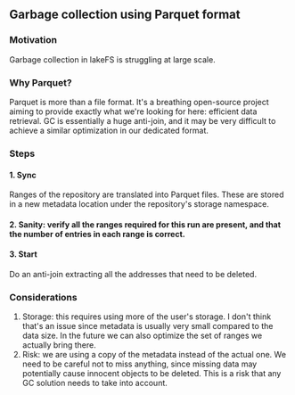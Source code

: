 ## Garbage collection using Parquet format

### Motivation

Garbage collection in lakeFS is struggling at large scale.

### Why Parquet?

Parquet is more than a file format. It's a breathing open-source project aiming to provide exactly what we're looking for here: efficient data retrieval. GC is essentially a huge anti-join, and it may be very difficult to achieve a similar optimization in our dedicated format.


### Steps

#### 1. Sync
Ranges of the repository are translated into Parquet files. These are stored in a new metadata location under the repository's storage namespace.

#### 2. Sanity: verify all the ranges required for this run are present, and that the number of entries in each range is correct.

#### 3. Start
Do an anti-join extracting all the addresses that need to be deleted.

### Considerations
1. Storage: this requires using more of the user's storage. I don't think that's an issue since metadata is usually very small compared to the data size. In the future we can also optimize the set of ranges we actually bring there.
1. Risk: we are using a copy of the metadata instead of the actual one. We need to be careful not to miss anything, since missing data may potentially cause innocent objects to be deleted.  This is a risk that any GC solution needs to take into account.

